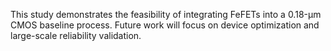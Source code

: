 This study demonstrates the feasibility of integrating FeFETs into a 0.18-µm CMOS baseline process. Future work will focus on device optimization and large-scale reliability validation.
